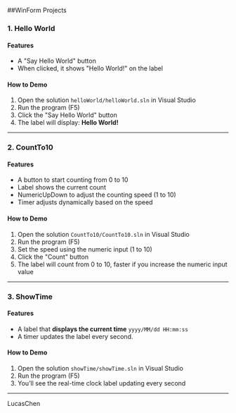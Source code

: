 
##WinForm Projects

### 1. Hello World

#### Features

- A "Say Hello World" button  
- When clicked, it shows "Hello World!" on the label

#### How to Demo

1. Open the solution `helloWorld/helloWorld.sln` in Visual Studio  
2. Run the program (F5)  
3. Click the "Say Hello World" button  
4. The label will display: **Hello World!**

---

### 2. CountTo10

#### Features

- A button to start counting from 0 to 10
- Label shows the current count
- NumericUpDown to adjust the counting speed (1 to 10)
- Timer adjusts dynamically based on the speed

#### How to Demo

1. Open the solution `CountTo10/CountTo10.sln` in Visual Studio  
2. Run the program (F5)  
3. Set the speed using the numeric input (1 to 10) 
4. Click the "Count" button  
5. The label will count from 0 to 10, faster if you increase the numeric input value

---

### 3. ShowTime

#### Features

- A label that **displays the current time** `yyyy/MM/dd HH:mm:ss`  
- A timer updates the label every second.

#### How to Demo

1. Open the solution `showTime/showTime.sln` in Visual Studio  
2. Run the program (F5)  
3. You’ll see the real-time clock label updating every second

---

LucasChen

